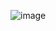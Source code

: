 ![image](https://user-images.githubusercontent.com/95150718/144485563-0db4d883-d315-4230-962d-6fae87afab58.png)

